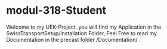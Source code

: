 # modul-318-Student


Welcome to my UEK-Project, you will find my Application in the SwissTransportSetup/Installation Folder, Feel Free to read my Documentation in the precast folder /Documentation/ .